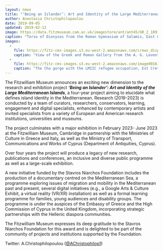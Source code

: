 ```yaml
---
layout: news
title: "‘Being an Islander’: Art and Identity of the Large Mediterranean Islands"
author: Anastasia Christophilopoulou
date: 2019-09-05
updated: 2019-02-12
image: https://data.fitzmuseum.cam.ac.uk/imagestore/ant/ant45/GR_2_1891_1_201603_mfj22_dc1.jpg
caption: "Torso of Dionysos from the Roman Gymnasium of Salamis, East Cyprus (Middle Roman 100 – 200 CE). Copyright Fitzwilliam Museum 2020."
images:
  -
    file: https://fitz-cms-images.s3.eu-west-2.amazonaws.com/crews_display_006_201803_sjc288_dc1-copy-1-.jpg
    caption: "View of the Greek and Roman Gallery from the A. G. Leventis Gallery of Ancient Cyprus. @ Fitzwilliam Museum 2019."
  -
    file: https://fitz-cms-images.s3.eu-west-2.amazonaws.com/image00161.jpg
    caption: "The Cha gorge with the LMIIC refugee occupation, Est Crete, photographed from the Katalymata site, Ierapetra region. @ Christophilopoulou 2020."
---
```

The Fitzwilliam Museum announces an exciting new dimension to the research and exhibition project ***‘Being an Islander’: Art and Identity of the Large Mediterranean Islands***, a four-year project aiming to elucidate what defines island identity in the Mediterranean. Research (2019-2023) is conducted by a team of curators, researchers, conservators, learning, engagement and digital specialists, enhanced by contemporary artists and invited specialists from a variety of European and American research institutions, universities and museums.

The project culminates with a major exhibition in February 2023- June 2023 at the Fitzwilliam Museum, Cambridge in partnership with the Ministries of Culture in Greece and Italy, as well as the Ministry of Transport, Communications and Works of Cyprus (Department of Antiquities, Cyprus).

Over four years the project will produce a legacy of new research, publications and conferences, an inclusive and diverse public programme as well as a large-scale exhibition.

A new initiative funded by the Stavros Niarchos Foundation includes the production of a documentary centred on the Mediterranean Sea, a programme exploring issues of migration and mobility in the Mediterranean past and present, several digital initiatives (e.g., a Google Arts & Culture Exhibit, a virtual reality (VR/XR) installation) as well as a formal learning programme for families, young audiences and disability groups. The programme is under the auspices of the Embassy of Greece and the High Commission of Cyprus in the United Kingdom, incorporating strategic partnerships with the Hellenic diaspora communities.

The Fitzwilliam Museum expresses its deep gratitude to the Stavros Niarchos Foundation for this award and is delighted to be part of the community of projects and institutions supported by the Foundation.

Twitter: A.Christophilopoulou ([@AChristophilop1](https://twitter.com/AChristophilop1))
